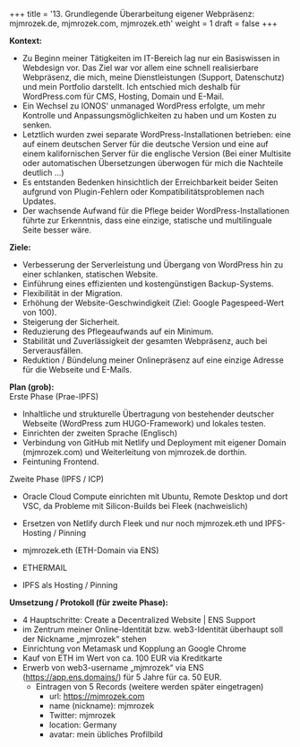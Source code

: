 +++
title = '13. Grundlegende Überarbeitung eigener Webpräsenz: mjmrozek.de, mjmrozek.com, mjmrozek.eth'
weight = 1
draft = false
+++


**Kontext:** 
- Zu Beginn meiner Tätigkeiten im IT-Bereich lag nur ein Basiswissen in Webdesign vor. Das Ziel war vor allem eine schnell realisierbare Webpräsenz, die mich, meine Dienstleistungen (Support, Datenschutz) und mein Portfolio darstellt. Ich entschied mich deshalb für WordPress.com für CMS, Hosting, Domain und E-Mail.
- Ein Wechsel zu IONOS' unmanaged WordPress erfolgte, um mehr Kontrolle und Anpassungsmöglichkeiten zu haben und um Kosten zu senken.
- Letztlich wurden zwei separate WordPress-Installationen betrieben: eine auf einem deutschen Server für die deutsche Version und eine auf einem kalifornischen Server für die englische Version (Bei einer Multisite oder automatischen Übersetzungen überwogen für mich die Nachteile deutlich ...) 
- Es entstanden Bedenken hinsichtlich der Erreichbarkeit beider Seiten aufgrund von Plugin-Fehlern oder Kompatibilitätsproblemen nach Updates.  
- Der wachsende Aufwand für die Pflege beider WordPress-Installationen führte zur Erkenntnis, dass eine einzige, statische und multilinguale Seite besser wäre.  

**Ziele:**  
- Verbesserung der Serverleistung und Übergang von WordPress hin zu einer schlanken, statischen Website.
- Einführung eines effizienten und kostengünstigen Backup-Systems.
- Flexibilität in der Migration.
- Erhöhung der Website-Geschwindigkeit (Ziel: Google Pagespeed-Wert von 100).
- Steigerung der Sicherheit.
- Reduzierung des Pflegeaufwands auf ein Minimum.
- Stabilität und Zuverlässigkeit der gesamten Webpräsenz, auch bei Serverausfällen.  
- Reduktion / Bündelung meiner Onlinepräsenz auf eine einzige Adresse für die Webseite und E-Mails.

**Plan (grob):**  
Erste Phase (Prae-IPFS)
- Inhaltliche und strukturelle Übertragung von bestehender deutscher Webseite (WordPress zum HUGO-Framework) und lokales testen.
- Einrichten der zweiten Sprache (Englisch)
- Verbindung von GitHub mit Netlify und Deployment mit eigener Domain (mjmrozek.com) und Weiterleitung von mjmrozek.de dorthin.
- Feintuning Frontend.  

Zweite Phase (IPFS / ICP)
- Oracle Cloud Compute einrichten mit Ubuntu, Remote Desktop und dort VSC, da Probleme mit Silicon-Builds bei Fleek (nachweislich)
- Ersetzen von Netlify durch Fleek und nur noch mjmrozek.eth und IPFS-Hosting / Pinning

- mjmrozek.eth (ETH-Domain via ENS) 
- ETHERMAIL
- IPFS als Hosting / Pinning  

**Umsetzung / Protokoll (für zweite Phase):**
- 4 Hauptschritte: Create a Decentralized Website | ENS Support
- im Zentrum meiner Online-Identität bzw. web3-Identität überhaupt soll der Nickname „mjmrozek“ stehen 
- Einrichtung von Metamask und Kopplung an Google Chrome
- Kauf von ETH im Wert von ca. 100 EUR via Kreditkarte
- Erwerb von web3-username „mjmrozek“ via ENS (https://app.ens.domains/) für 5 Jahre für ca. 50 EUR.
    - Eintragen von 5 Records (weitere werden später eingetragen)
        - url: https://mjmrozek.com
        - name (nickname): mjmrozek 
        - Twitter: mjmrozek
        - location: Germany
        - avatar: mein übliches Profilbild



